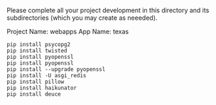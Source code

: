Please complete all your project development in this directory and 
its subdirectories (which you may create as neeeded).

Project Name: webapps
App Name: texas

```
pip install psycopg2
pip install twisted
pip install pyopenssl
pip install pyopenssl
pip install --upgrade pyopenssl
pip install -U asgi_redis
pip install pillow
pip install haikunator
pip install deuce
```
